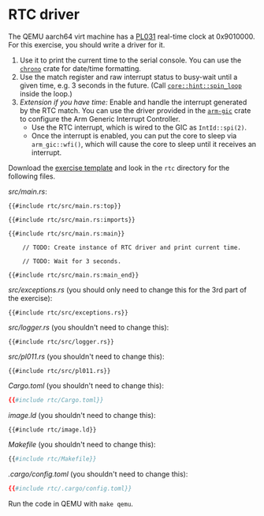 # RTC driver

The QEMU aarch64 virt machine has a [PL031][1] real-time clock at 0x9010000. For
this exercise, you should write a driver for it.

1. Use it to print the current time to the serial console. You can use the
   [`chrono`][2] crate for date/time formatting.
2. Use the match register and raw interrupt status to busy-wait until a given
   time, e.g. 3 seconds in the future. (Call [`core::hint::spin_loop`][3] inside
   the loop.)
3. _Extension if you have time:_ Enable and handle the interrupt generated by
   the RTC match. You can use the driver provided in the [`arm-gic`][4] crate to
   configure the Arm Generic Interrupt Controller.
   - Use the RTC interrupt, which is wired to the GIC as `IntId::spi(2)`.
   - Once the interrupt is enabled, you can put the core to sleep via
     `arm_gic::wfi()`, which will cause the core to sleep until it receives an
     interrupt.

Download the [exercise template](../../comprehensive-rust-exercises.zip) and
look in the `rtc` directory for the following files.

_src/main.rs_:

<!-- File src/main.rs -->
<!-- mdbook-xgettext: skip -->

```rust,compile_fail
{{#include rtc/src/main.rs:top}}

{{#include rtc/src/main.rs:imports}}

{{#include rtc/src/main.rs:main}}

    // TODO: Create instance of RTC driver and print current time.

    // TODO: Wait for 3 seconds.

{{#include rtc/src/main.rs:main_end}}
```

_src/exceptions.rs_ (you should only need to change this for the 3rd part of the
exercise):

<!-- File src/exceptions.rs -->
<!-- mdbook-xgettext: skip -->

```rust,compile_fail
{{#include rtc/src/exceptions.rs}}
```

_src/logger.rs_ (you shouldn't need to change this):

<!-- File src/logger.rs -->
<!-- mdbook-xgettext: skip -->

```rust,compile_fail
{{#include rtc/src/logger.rs}}
```

_src/pl011.rs_ (you shouldn't need to change this):

<!-- File src/pl011.rs -->
<!-- mdbook-xgettext: skip -->

```rust,compile_fail
{{#include rtc/src/pl011.rs}}
```

_Cargo.toml_ (you shouldn't need to change this):

<!-- File Cargo.toml -->
<!-- mdbook-xgettext: skip -->

```toml
{{#include rtc/Cargo.toml}}
```

_image.ld_ (you shouldn't need to change this):

<!-- File image.ld -->
<!-- mdbook-xgettext: skip -->

```ld
{{#include rtc/image.ld}}
```

_Makefile_ (you shouldn't need to change this):

<!-- File Makefile -->
<!-- mdbook-xgettext: skip -->

```makefile
{{#include rtc/Makefile}}
```

_.cargo/config.toml_ (you shouldn't need to change this):

<!-- File .cargo/config.toml -->
<!-- mdbook-xgettext: skip -->

```toml
{{#include rtc/.cargo/config.toml}}
```

Run the code in QEMU with `make qemu`.

[1]: https://developer.arm.com/documentation/ddi0224/c
[2]: https://crates.io/crates/chrono
[3]: https://doc.rust-lang.org/core/hint/fn.spin_loop.html
[4]: https://docs.rs/arm-gic/
